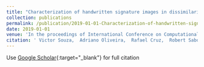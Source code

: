 ```yaml
---
title: "Characterization of handwritten signature images in dissimilarity representation space"
collection: publications
permalink: /publication/2019-01-01-Characterization-of-handwritten-signature-images-in-dissimilarity-representation-space
date: 2019-01-01
venue: 'In the proceedings of International Conference on Computational Science'
citation: ' Victor Souza,  Adriano Oliveira,  Rafael Cruz,  Robert Sabourin, &quot;Characterization of handwritten signature images in dissimilarity representation space.&quot; In the proceedings of International Conference on Computational Science, 2019.'
---
```

Use [Google Scholar](https://scholar.google.com/scholar?q=Characterization+of+handwritten+signature+images+in+dissimilarity+representation+space){:target="_blank"} for full citation